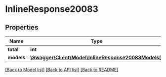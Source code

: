 # InlineResponse20083

## Properties
Name | Type | Description | Notes
------------ | ------------- | ------------- | -------------
**total** | **int** |  | [optional] 
**models** | [**\Swagger\Client\Model\InlineResponse20083Models[]**](InlineResponse20083Models.md) |  | [optional] 

[[Back to Model list]](../README.md#documentation-for-models) [[Back to API list]](../README.md#documentation-for-api-endpoints) [[Back to README]](../README.md)


